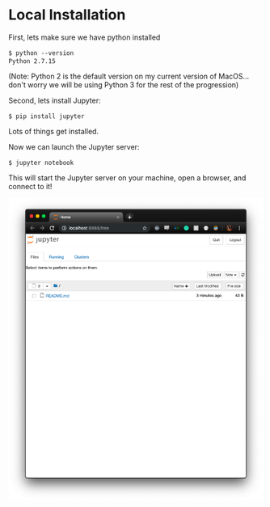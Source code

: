 # Local Installation

First, lets make sure we have python installed
```
$ python --version
Python 2.7.15
```
(Note: Python 2 is the default version on my current version of MacOS... don't worry we will be using Python 3 for the rest of the progression)

Second, lets install Jupyter:

```
$ pip install jupyter
```

Lots of things get installed.

Now we can launch the Jupyter server:

```
$ jupyter notebook
```
This will start the Jupyter server on your machine, open a browser, and connect to it!

![Our first jupyter server!](./images/first_success.png)
